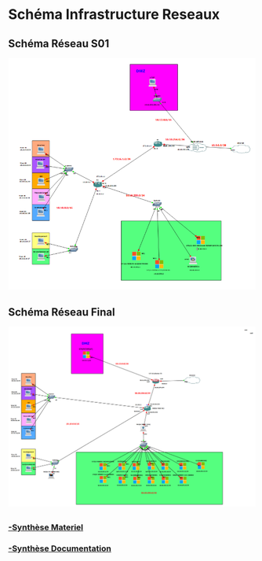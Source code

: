 # Schéma Infrastructure Reseaux

## Schéma Réseau S01
![Schema](../Ressources/Images/Shema_Reseau_Ecotechsolutions_2024-12-30.png)

## Schéma Réseau Final
![Schema](../Ressources/Images/Schema_Reseau_Ecotechsolutions_Final.png)

##
### [-Synthèse Materiel](../S12/S12_Synthese_Materiel.md)
### [-Synthèse Documentation](../S12/S12_Synthese_Documentation.md)
